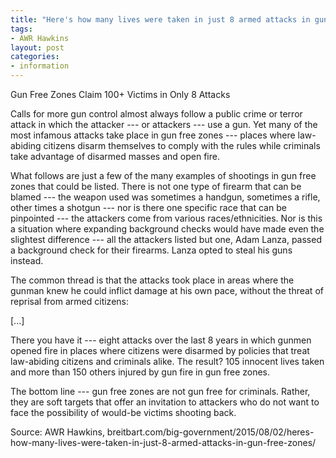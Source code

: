 ```yaml
---
title: "Here's how many lives were taken in just 8 armed attacks in gun free zones"
tags:
- AWR Hawkins
layout: post
categories:
- information
---
```


Gun Free Zones Claim 100+ Victims in Only 8 Attacks

Calls for more gun control almost always follow a public crime or terror attack in which the attacker --- or attackers --- use a gun. Yet many of the most infamous attacks take place in gun free zones --- places where law-abiding citizens disarm themselves to comply with the rules while criminals take advantage of disarmed masses and open fire.

What follows are just a few of the many examples of shootings in gun free zones that could be listed. There is not one type of firearm that can be blamed --- the weapon used was sometimes a handgun, sometimes a rifle, other times a shotgun --- nor is there one specific race that can be pinpointed --- the attackers come from various races/ethnicities. Nor is this a situation where expanding background checks would have made even the slightest difference --- all the attackers listed but one, Adam Lanza, passed a background check for their firearms. Lanza opted to steal his guns instead.

The common thread is that the attacks took place in areas where the gunman knew he could inflict damage at his own pace, without the threat of reprisal from armed citizens:

\[...\]

There you have it --- eight attacks over the last 8 years in which gunmen opened fire in places where citizens were disarmed by policies that treat law-abiding citizens and criminals alike. The result? 105 innocent lives taken and more than 150 others injured by gun fire in gun free zones.

The bottom line --- gun free zones are not gun free for criminals. Rather, they are soft targets that offer an invitation to attackers who do not want to face the possibility of would-be victims shooting back.

Source: AWR Hawkins, breitbart.com/big-government/2015/08/02/heres-how-many-lives-were-taken-in-just-8-armed-attacks-in-gun-free-zones/
